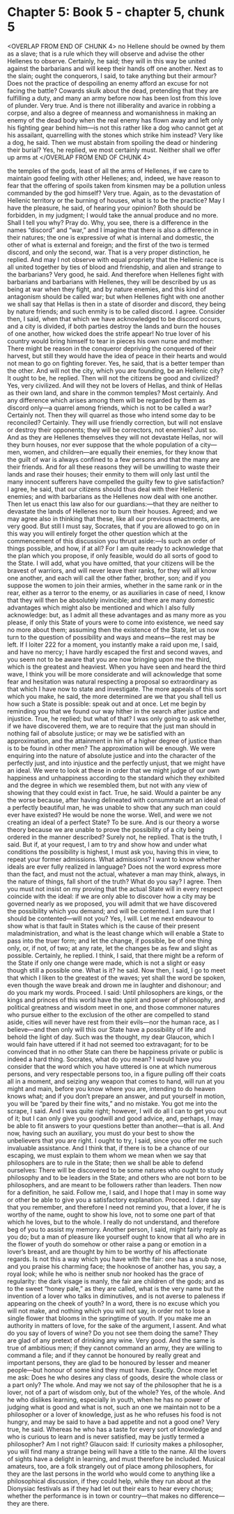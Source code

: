 # Chapter 5: Book 5 - chapter 5, chunk 5

<OVERLAP FROM END OF CHUNK 4>
no Hellene should be owned by them as a slave; that is a rule which they will observe and advise the other Hellenes to observe. Certainly, he said; they will in this way be united against the barbarians and will keep their hands off one another. Next as to the slain; ought the conquerors, I said, to take anything but their armour? Does not the practice of despoiling an enemy afford an excuse for not facing the battle? Cowards skulk about the dead, pretending that they are fulfilling a duty, and many an army before now has been lost from this love of plunder. Very true. And is there not illiberality and avarice in robbing a corpse, and also a degree of meanness and womanishness in making an enemy of the dead body when the real enemy has flown away and left only his fighting gear behind him⁠—is not this rather like a dog who cannot get at his assailant, quarrelling with the stones which strike him instead? Very like a dog, he said. Then we must abstain from spoiling the dead or hindering their burial? Yes, he replied, we most certainly must. Neither shall we offer up arms at
</OVERLAP FROM END OF CHUNK 4>

the temples of the gods, least of all the arms of Hellenes, if we care to maintain good feeling with other Hellenes; and, indeed, we have reason to fear that the offering of spoils taken from kinsmen may be a pollution unless commanded by the god himself? Very true. Again, as to the devastation of Hellenic territory or the burning of houses, what is to be the practice? May I have the pleasure, he said, of hearing your opinion? Both should be forbidden, in my judgment; I would take the annual produce and no more. Shall I tell you why? Pray do. Why, you see, there is a difference in the names “discord” and “war,” and I imagine that there is also a difference in their natures; the one is expressive of what is internal and domestic, the other of what is external and foreign; and the first of the two is termed discord, and only the second, war. That is a very proper distinction, he replied. And may I not observe with equal propriety that the Hellenic race is all united together by ties of blood and friendship, and alien and strange to the barbarians? Very good, he said. And therefore when Hellenes fight with barbarians and barbarians with Hellenes, they will be described by us as being at war when they fight, and by nature enemies, and this kind of antagonism should be called war; but when Hellenes fight with one another we shall say that Hellas is then in a state of disorder and discord, they being by nature friends; and such enmity is to be called discord. I agree. Consider then, I said, when that which we have acknowledged to be discord occurs, and a city is divided, if both parties destroy the lands and burn the houses of one another, how wicked does the strife appear! No true lover of his country would bring himself to tear in pieces his own nurse and mother: There might be reason in the conqueror depriving the conquered of their harvest, but still they would have the idea of peace in their hearts and would not mean to go on fighting forever. Yes, he said, that is a better temper than the other. And will not the city, which you are founding, be an Hellenic city? It ought to be, he replied. Then will not the citizens be good and civilized? Yes, very civilized. And will they not be lovers of Hellas, and think of Hellas as their own land, and share in the common temples? Most certainly. And any difference which arises among them will be regarded by them as discord only⁠—a quarrel among friends, which is not to be called a war? Certainly not. Then they will quarrel as those who intend some day to be reconciled? Certainly. They will use friendly correction, but will not enslave or destroy their opponents; they will be correctors, not enemies? Just so. And as they are Hellenes themselves they will not devastate Hellas, nor will they burn houses, nor ever suppose that the whole population of a city⁠—men, women, and children⁠—are equally their enemies, for they know that the guilt of war is always confined to a few persons and that the many are their friends. And for all these reasons they will be unwilling to waste their lands and rase their houses; their enmity to them will only last until the many innocent sufferers have compelled the guilty few to give satisfaction? I agree, he said, that our citizens should thus deal with their Hellenic enemies; and with barbarians as the Hellenes now deal with one another. Then let us enact this law also for our guardians:⁠—that they are neither to devastate the lands of Hellenes nor to burn their houses. Agreed; and we may agree also in thinking that these, like all our previous enactments, are very good. But still I must say, Socrates, that if you are allowed to go on in this way you will entirely forget the other question which at the commencement of this discussion you thrust aside:⁠—Is such an order of things possible, and how, if at all? For I am quite ready to acknowledge that the plan which you propose, if only feasible, would do all sorts of good to the State. I will add, what you have omitted, that your citizens will be the bravest of warriors, and will never leave their ranks, for they will all know one another, and each will call the other father, brother, son; and if you suppose the women to join their armies, whether in the same rank or in the rear, either as a terror to the enemy, or as auxiliaries in case of need, I know that they will then be absolutely invincible; and there are many domestic advantages which might also be mentioned and which I also fully acknowledge: but, as I admit all these advantages and as many more as you please, if only this State of yours were to come into existence, we need say no more about them; assuming then the existence of the State, let us now turn to the question of possibility and ways and means⁠—the rest may be left. If I loiter 222 for a moment, you instantly make a raid upon me, I said, and have no mercy; I have hardly escaped the first and second waves, and you seem not to be aware that you are now bringing upon me the third, which is the greatest and heaviest. When you have seen and heard the third wave, I think you will be more considerate and will acknowledge that some fear and hesitation was natural respecting a proposal so extraordinary as that which I have now to state and investigate. The more appeals of this sort which you make, he said, the more determined are we that you shall tell us how such a State is possible: speak out and at once. Let me begin by reminding you that we found our way hither in the search after justice and injustice. True, he replied; but what of that? I was only going to ask whether, if we have discovered them, we are to require that the just man should in nothing fail of absolute justice; or may we be satisfied with an approximation, and the attainment in him of a higher degree of justice than is to be found in other men? The approximation will be enough. We were enquiring into the nature of absolute justice and into the character of the perfectly just, and into injustice and the perfectly unjust, that we might have an ideal. We were to look at these in order that we might judge of our own happiness and unhappiness according to the standard which they exhibited and the degree in which we resembled them, but not with any view of showing that they could exist in fact. True, he said. Would a painter be any the worse because, after having delineated with consummate art an ideal of a perfectly beautiful man, he was unable to show that any such man could ever have existed? He would be none the worse. Well, and were we not creating an ideal of a perfect State? To be sure. And is our theory a worse theory because we are unable to prove the possibility of a city being ordered in the manner described? Surely not, he replied. That is the truth, I said. But if, at your request, I am to try and show how and under what conditions the possibility is highest, I must ask you, having this in view, to repeat your former admissions. What admissions? I want to know whether ideals are ever fully realized in language? Does not the word express more than the fact, and must not the actual, whatever a man may think, always, in the nature of things, fall short of the truth? What do you say? I agree. Then you must not insist on my proving that the actual State will in every respect coincide with the ideal: if we are only able to discover how a city may be governed nearly as we proposed, you will admit that we have discovered the possibility which you demand; and will be contented. I am sure that I should be contented⁠—will not you? Yes, I will. Let me next endeavour to show what is that fault in States which is the cause of their present maladministration, and what is the least change which will enable a State to pass into the truer form; and let the change, if possible, be of one thing only, or, if not, of two; at any rate, let the changes be as few and slight as possible. Certainly, he replied. I think, I said, that there might be a reform of the State if only one change were made, which is not a slight or easy though still a possible one. What is it? he said. Now then, I said, I go to meet that which I liken to the greatest of the waves; yet shall the word be spoken, even though the wave break and drown me in laughter and dishonour; and do you mark my words. Proceed. I said: Until philosophers are kings, or the kings and princes of this world have the spirit and power of philosophy, and political greatness and wisdom meet in one, and those commoner natures who pursue either to the exclusion of the other are compelled to stand aside, cities will never have rest from their evils⁠—nor the human race, as I believe⁠—and then only will this our State have a possibility of life and behold the light of day. Such was the thought, my dear Glaucon, which I would fain have uttered if it had not seemed too extravagant; for to be convinced that in no other State can there be happiness private or public is indeed a hard thing. Socrates, what do you mean? I would have you consider that the word which you have uttered is one at which numerous persons, and very respectable persons too, in a figure pulling off their coats all in a moment, and seizing any weapon that comes to hand, will run at you might and main, before you know where you are, intending to do heaven knows what; and if you don’t prepare an answer, and put yourself in motion, you will be “pared by their fine wits,” and no mistake. You got me into the scrape, I said. And I was quite right; however, I will do all I can to get you out of it; but I can only give you goodwill and good advice, and, perhaps, I may be able to fit answers to your questions better than another⁠—that is all. And now, having such an auxiliary, you must do your best to show the unbelievers that you are right. I ought to try, I said, since you offer me such invaluable assistance. And I think that, if there is to be a chance of our escaping, we must explain to them whom we mean when we say that philosophers are to rule in the State; then we shall be able to defend ourselves: There will be discovered to be some natures who ought to study philosophy and to be leaders in the State; and others who are not born to be philosophers, and are meant to be followers rather than leaders. Then now for a definition, he said. Follow me, I said, and I hope that I may in some way or other be able to give you a satisfactory explanation. Proceed. I dare say that you remember, and therefore I need not remind you, that a lover, if he is worthy of the name, ought to show his love, not to some one part of that which he loves, but to the whole. I really do not understand, and therefore beg of you to assist my memory. Another person, I said, might fairly reply as you do; but a man of pleasure like yourself ought to know that all who are in the flower of youth do somehow or other raise a pang or emotion in a lover’s breast, and are thought by him to be worthy of his affectionate regards. Is not this a way which you have with the fair: one has a snub nose, and you praise his charming face; the hooknose of another has, you say, a royal look; while he who is neither snub nor hooked has the grace of regularity: the dark visage is manly, the fair are children of the gods; and as to the sweet “honey pale,” as they are called, what is the very name but the invention of a lover who talks in diminutives, and is not averse to paleness if appearing on the cheek of youth? In a word, there is no excuse which you will not make, and nothing which you will not say, in order not to lose a single flower that blooms in the springtime of youth. If you make me an authority in matters of love, for the sake of the argument, I assent. And what do you say of lovers of wine? Do you not see them doing the same? They are glad of any pretext of drinking any wine. Very good. And the same is true of ambitious men; if they cannot command an army, they are willing to command a file; and if they cannot be honoured by really great and important persons, they are glad to be honoured by lesser and meaner people⁠—but honour of some kind they must have. Exactly. Once more let me ask: Does he who desires any class of goods, desire the whole class or a part only? The whole. And may we not say of the philosopher that he is a lover, not of a part of wisdom only, but of the whole? Yes, of the whole. And he who dislikes learning, especially in youth, when he has no power of judging what is good and what is not, such an one we maintain not to be a philosopher or a lover of knowledge, just as he who refuses his food is not hungry, and may be said to have a bad appetite and not a good one? Very true, he said. Whereas he who has a taste for every sort of knowledge and who is curious to learn and is never satisfied, may be justly termed a philosopher? Am I not right? Glaucon said: If curiosity makes a philosopher, you will find many a strange being will have a title to the name. All the lovers of sights have a delight in learning, and must therefore be included. Musical amateurs, too, are a folk strangely out of place among philosophers, for they are the last persons in the world who would come to anything like a philosophical discussion, if they could help, while they run about at the Dionysiac festivals as if they had let out their ears to hear every chorus; whether the performance is in town or country⁠—that makes no difference⁠—they are there.